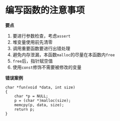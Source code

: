 # 编写函数的注意事项

**要点**

1. 要进行参数检查，考虑`assert`
2. 堆变量使用前先清零
3. 调用重要函数要进行出错处理
4. 避免内存泄漏，本函数`malloc`的尽量在本函数内`free`
5. `free`后，指针赋空值
6. 使用`const`修饰不需要被修改的变量


**错误案例**

```
char *fun(void *data, int size)
{
    char *p = NULL;
    p = (char *)malloc(size);
    memcpy(p, data, size);
    return p;
}
```
